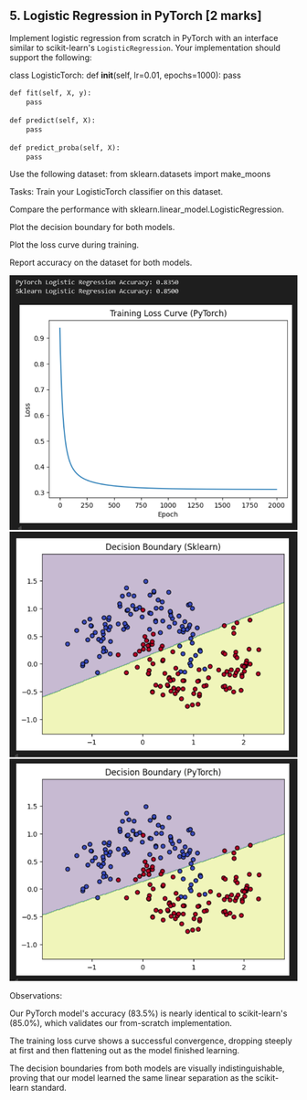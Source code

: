 ## 5. Logistic Regression in PyTorch [2 marks]

Implement logistic regression from scratch in PyTorch with an interface similar to scikit-learn's `LogisticRegression`. Your implementation should support the following:


class LogisticTorch:
    def __init__(self, lr=0.01, epochs=1000):
        pass

    def fit(self, X, y):
        pass

    def predict(self, X):
        pass

    def predict_proba(self, X):
        pass

Use the following dataset:
from sklearn.datasets import make_moons

Tasks:
Train your LogisticTorch classifier on this dataset.

Compare the performance with sklearn.linear_model.LogisticRegression.

Plot the decision boundary for both models.

Plot the loss curve during training.

Report accuracy on the dataset for both models.


![Loss Curve](https://github.com/AnujaChaudhari17/ML_Assignment2/blob/main/image1_task5.png?raw=true)
![alt text](./image2_task5.png)
![alt text](./image3_task5.png)

Observations:

Our PyTorch model's accuracy (83.5%) is nearly identical to scikit-learn's (85.0%), which validates our from-scratch implementation.

The training loss curve shows a successful convergence, dropping steeply at first and then flattening out as the model finished learning.


The decision boundaries from both models are visually indistinguishable, proving that our model learned the same linear separation as the scikit-learn standard.




